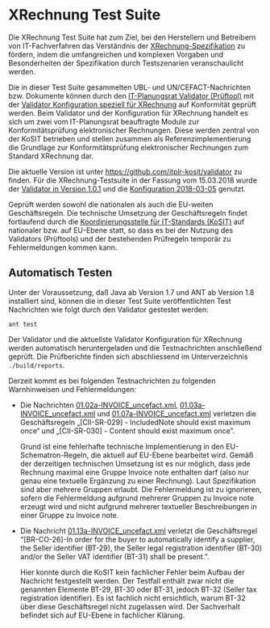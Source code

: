 # XRechnung Test Suite

Die XRechnung Test Suite hat zum Ziel, bei den Herstellern und Betreibern von IT-Fachverfahren
das Verständnis der [XRechnung-Spezifikation](https://www.xoev.de/de/xrechnung) zu fördern, indem die umfangreichen und komplexen
Vorgaben und Besonderheiten der Spezifikation durch Testszenarien veranschaulicht werden.

Die in dieser Test Suite gesammelten UBL- und UN/CEFACT-Nachrichten bzw. Dokumente können durch den [IT-Planungsrat Validator (Prüftool)](https://github.com/itplr-kosit/validator) mit der [Validator Konfiguration speziell für XRechnung](https://github.com/itplr-kosit/validator-configuration-xrechnung) auf Konformität geprüft werden. Beim Validator und der Konfiguration für XRechnung handelt es sich um zwei vom IT-Planungsrat beauftragte Module zur Konformitätsprüfung elektronischer Rechnungen. Diese werden zentral von der KoSIT betrieben und stellen zusammen als Referenzimplementierung die Grundlage zur Konformitätsprüfung elektronischer Rechnungen zum Standard XRechnung dar.

Die aktuelle Version ist unter https://github.com/itplr-kosit/validator zu finden. Für die XRechnung-Testsuite in der Fassung vom 15.03.2018 wurde der [Validator in Version 1.0.1](https://github.com/itplr-kosit/validator/releases/tag/validationtool-1_0_1) und die [Konfiguration 2018-03-05](https://github.com/itplr-kosit/validator-configuration-xrechnung/releases/tag/release-2018-03-05) genutzt.

Geprüft werden sowohl die nationalen als auch die EU-weiten Geschäftsregeln. Die technische Umsetzung der Geschäftsregeln findet fortlaufend durch die [Koordinierungsstelle für IT-Standards (KoSIT)](https://www.xoev.de/) auf nationaler bzw. auf EU-Ebene statt, so dass es bei der Nutzung des Validators (Prüftools) und der bestehenden Prüfregeln temporär zu Fehlermeldungen kommen kann. 


## Automatisch Testen

Unter der Voraussetzung, daß Java ab Version 1.7 und ANT ab Version 1.8 installiert sind, können die in dieser Test Suite veröffentlichten Test Nachrichten wie folgt durch den Validator gestestet werden:

```shell
ant test
```

Der Validator und die aktuellste Validator Konfiguration für XRechnung werden automatisch heruntergeladen und die Testnachrichten anschließend geprüft.
Die Prüfberichte finden sich abschliessend im Unterverzeichnis `./build/reports`.

Derzeit kommt es bei folgenden Testnachrichten zu folgenden Warnhinweisen und Fehlermeldungen:

* Die Nachrichten [01.02a-INVOICE_uncefact.xml](instances/01.02a-INVOICE_uncefact.xml), [01.03a-INVOICE_uncefact.xml](instances/01.03a-INVOICE_uncefact.xml) und [01.07a-INVOICE_uncefact.xml](instances/01.07a-INVOICE_uncefact.xml) verletzen die Geschäftsregeln „[CII-SR-029] - IncludedNote should exist maximum once“ und „[CII-SR-030] - Content should exist maximum once”. 

    Grund ist eine fehlerhafte technische Implementierung in den EU-Schematron-Regeln, die aktuell auf EU-Ebene bearbeitet wird. Gemäß der derzeitigen technischen Umsetzung ist es nur möglich, dass jede Rechnung maximal eine Gruppe Invoice note enthalten darf (also nur genau eine textuelle Ergänzung zu einer Rechnung). Laut Spezifikation sind aber mehrere Gruppen erlaubt. Die Fehlermeldung ist zu ignorieren, sofern die Fehlermeldung aufgrund mehrerer Gruppen zu Invoice note erzeugt wird und nicht aufgrund mehrerer textueller Beschreibungen in einer Gruppe zu Invoice note.


* Die Nachricht [01.13a-INVOICE_uncefact.xml](instances/01.13a-INVOICE_uncefact.xml) verletzt die Geschäftsregel “[BR-CO-26]-In order for the buyer to automatically identify a supplier, the Seller identifier (BT-29), the Seller legal registration identifier (BT-30) and/or the Seller VAT identifier (BT-31) shall be present.”. 

   Hier konnte durch die KoSIT kein fachlicher Fehler beim Aufbau der Nachricht festgestellt werden. Der Testfall enthält zwar nicht die genannten Elemente BT-29, BT-30 oder BT-31, jedoch BT-32 (Seller tax registration identifier). Es ist fachlich nicht ersichtlich, warum BT-32 über diese Geschäftsregel nicht zugelassen wird. Der Sachverhalt befindet sich auf EU-Ebene in fachlicher  Klärung.





